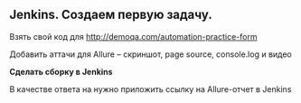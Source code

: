 ## Jenkins. Создаем первую задачу.
Взять свой код для http://demoqa.com/automation-practice-form


Добавить аттачи для Allure – скриншот, page source, console.log и видео

**Cделать сборку в Jenkins**

В качестве ответа на нужно приложить ссылку на Allure-отчет в Jenkins 